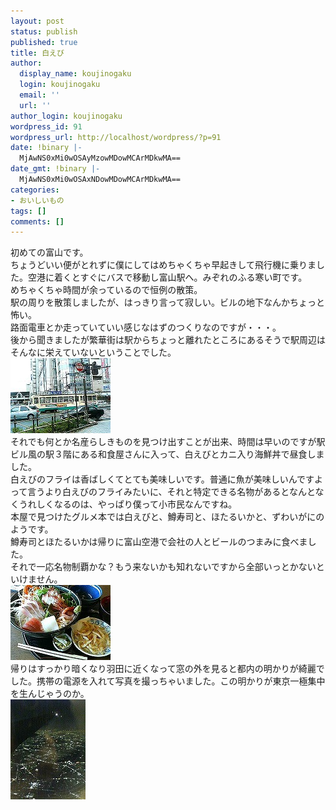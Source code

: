 ```yaml
---
layout: post
status: publish
published: true
title: 白えび
author:
  display_name: koujinogaku
  login: koujinogaku
  email: ''
  url: ''
author_login: koujinogaku
wordpress_id: 91
wordpress_url: http://localhost/wordpress/?p=91
date: !binary |-
  MjAwNS0xMi0wOSAyMzowMDowMCArMDkwMA==
date_gmt: !binary |-
  MjAwNS0xMi0wOSAxNDowMDowMCArMDkwMA==
categories:
- おいしいもの
tags: []
comments: []
---
```

<p>初めての富山です。<br />
ちょうどいい便がとれずに僕にしてはめちゃくちゃ早起きして飛行機に乗りました。空港に着くとすぐにバスで移動し富山駅へ。みぞれのふる寒い町です。<br />
めちゃくちゃ時間が余っているので恒例の散策。<br />
駅の周りを散策しましたが、はっきり言って寂しい。ビルの地下なんかちょっと怖い。<br />
路面電車とか走っていていい感じなはずのつくりなのですが・・・。<br />
後から聞きましたが繁華街は駅からちょっと離れたところにあるそうで駅周辺はそんなに栄えていないということでした。<br />
<img src="/blog/img/20051209-1.jpg" alt="20051209-1.jpg" width="160" height="120" /><br />
それでも何とか名産らしきものを見つけ出すことが出来、時間は早いのですが駅ビル風の駅３階にある和食屋さんに入って、白えびとカニ入り海鮮丼で昼食しました。<br />
白えびのフライは香ばしくてとても美味しいです。普通に魚が美味しいんですよって言うより白えびのフライみたいに、それと特定できる名物があるとなんとなくうれしくなるのは、やっぱり僕って小市民なんですね。<br />
本屋で見つけたグルメ本では白えびと、鱒寿司と、ほたるいかと、ずわいがにのようです。<br />
鱒寿司とほたるいかは帰りに富山空港で会社の人とビールのつまみに食べました。<br />
それで一応名物制覇かな？もう来ないかも知れないですから全部いっとかないといけません。<br />
<img src="/blog/img/20051209-2.jpg" alt="20051209-2.jpg" width="160" height="120" /><br />
帰りはすっかり暗くなり羽田に近くなって窓の外を見ると都内の明かりが綺麗でした。携帯の電源を入れて写真を撮っちゃいました。この明かりが東京一極集中を生んじゃうのか。<br />
<img src="/blog/img/20051209-3.jpg" alt="20051209-3.jpg" width="120" height="160" /></p>

